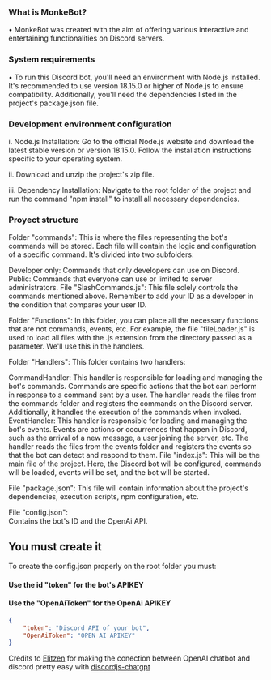 
### What is MonkeBot? 
•  MonkeBot was created with the aim of offering various interactive and entertaining functionalities on Discord servers.

### System requirements
• To run this Discord bot, you'll need an environment with Node.js installed. It's recommended to use version 18.15.0 or higher of Node.js to ensure compatibility. Additionally, you'll need the dependencies listed in the project's package.json file.

### Development environment configuration 
i. Node.js Installation: Go to the official Node.js website and download the latest stable version or version 18.15.0. Follow the installation instructions specific to your operating system.

ii. Download and unzip the project's zip file.

iii. Dependency Installation: Navigate to the root folder of the project and run the command "npm install" to install all necessary dependencies.

### Proyect structure
Folder "commands":
This is where the files representing the bot's commands will be stored. Each file will contain the logic and configuration of a specific command. It's divided into two subfolders:

Developer only: Commands that only developers can use on Discord.
Public: Commands that everyone can use or limited to server administrators.
File "SlashCommands.js":
This file solely controls the commands mentioned above. Remember to add your ID as a developer in the condition that compares your user ID.

Folder "Functions":
In this folder, you can place all the necessary functions that are not commands, events, etc. For example, the file "fileLoader.js" is used to load all files with the .js extension from the directory passed as a parameter. We'll use this in the handlers.

Folder "Handlers":
This folder contains two handlers:

CommandHandler: This handler is responsible for loading and managing the bot's commands. Commands are specific actions that the bot can perform in response to a command sent by a user. The handler reads the files from the commands folder and registers the commands on the Discord server. Additionally, it handles the execution of the commands when invoked.
EventHandler: This handler is responsible for loading and managing the bot's events. Events are actions or occurrences that happen in Discord, such as the arrival of a new message, a user joining the server, etc. The handler reads the files from the events folder and registers the events so that the bot can detect and respond to them.
File "index.js":
This will be the main file of the project. Here, the Discord bot will be configured, commands will be loaded, events will be set, and the bot will be started.

File "package.json":
This file will contain information about the project's dependencies, execution scripts, npm configuration, etc.

File "config.json":  
Contains the bot's ID and the OpenAi API.
## You must create it 
To create the config.json properly on the root folder you must:
#### Use the id "token" for the bot's APIKEY
#### Use the "OpenAiToken" for the OpenAi APIKEY

```json
{
    "token": "Discord API of your bot",
    "OpenAiToken": "OPEN AI APIKEY"
}
````

Credits to [Elitzen](https://github.com/Elitezen) for making the conection between OpenAI chatbot and discord pretty easy with [discordjs-chatgpt](https://github.com/Elitezen/discordjs-chatgpt/tree/master)
